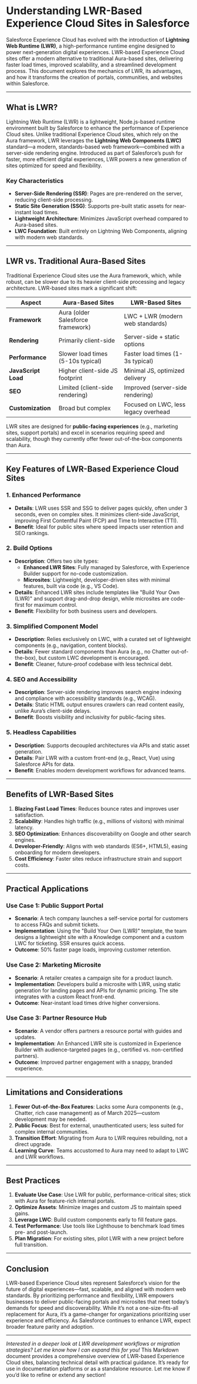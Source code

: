 # Understanding LWR-Based Experience Cloud Sites in Salesforce


Salesforce Experience Cloud has evolved with the introduction of **Lightning Web Runtime (LWR)**, a high-performance runtime engine designed to power next-generation digital experiences. LWR-based Experience Cloud sites offer a modern alternative to traditional Aura-based sites, delivering faster load times, improved scalability, and a streamlined development process. This document explores the mechanics of LWR, its advantages, and how it transforms the creation of portals, communities, and websites within Salesforce.

---

## What is LWR?
Lightning Web Runtime (LWR) is a lightweight, Node.js-based runtime environment built by Salesforce to enhance the performance of Experience Cloud sites. Unlike traditional Experience Cloud sites, which rely on the Aura framework, LWR leverages the **Lightning Web Components (LWC)** standard—a modern, standards-based web framework—combined with a server-side rendering engine. Introduced as part of Salesforce’s push for faster, more efficient digital experiences, LWR powers a new generation of sites optimized for speed and flexibility.

### Key Characteristics
- **Server-Side Rendering (SSR)**: Pages are pre-rendered on the server, reducing client-side processing.
- **Static Site Generation (SSG)**: Supports pre-built static assets for near-instant load times.
- **Lightweight Architecture**: Minimizes JavaScript overhead compared to Aura-based sites.
- **LWC Foundation**: Built entirely on Lightning Web Components, aligning with modern web standards.

---

## LWR vs. Traditional Aura-Based Sites
Traditional Experience Cloud sites use the Aura framework, which, while robust, can be slower due to its heavier client-side processing and legacy architecture. LWR-based sites mark a significant shift:

| **Aspect**            | **Aura-Based Sites**                  | **LWR-Based Sites**                  |
|-----------------------|---------------------------------------|--------------------------------------|
| **Framework**         | Aura (older Salesforce framework)     | LWC + LWR (modern web standards)     |
| **Rendering**         | Primarily client-side                | Server-side + static options         |
| **Performance**       | Slower load times (5-10s typical)    | Faster load times (1-3s typical)     |
| **JavaScript Load**   | Higher client-side JS footprint      | Minimal JS, optimized delivery       |
| **SEO**               | Limited (client-side rendering)      | Improved (server-side rendering)     |
| **Customization**     | Broad but complex                    | Focused on LWC, less legacy overhead |

LWR sites are designed for **public-facing experiences** (e.g., marketing sites, support portals) and excel in scenarios requiring speed and scalability, though they currently offer fewer out-of-the-box components than Aura.

---

## Key Features of LWR-Based Experience Cloud Sites

### 1. Enhanced Performance
- **Details**: LWR uses SSR and SSG to deliver pages quickly, often under 3 seconds, even on complex sites. It minimizes client-side JavaScript, improving First Contentful Paint (FCP) and Time to Interactive (TTI).
- **Benefit**: Ideal for public sites where speed impacts user retention and SEO rankings.

### 2. Build Options
- **Description**: Offers two site types:
  - **Enhanced LWR Sites**: Fully managed by Salesforce, with Experience Builder support for no-code customization.
  - **Microsites**: Lightweight, developer-driven sites with minimal features, built via code (e.g., VS Code).
- **Details**: Enhanced LWR sites include templates like "Build Your Own (LWR)" and support drag-and-drop design, while microsites are code-first for maximum control.
- **Benefit**: Flexibility for both business users and developers.

### 3. Simplified Component Model
- **Description**: Relies exclusively on LWC, with a curated set of lightweight components (e.g., navigation, content blocks).
- **Details**: Fewer standard components than Aura (e.g., no Chatter out-of-the-box), but custom LWC development is encouraged.
- **Benefit**: Cleaner, future-proof codebase with less technical debt.

### 4. SEO and Accessibility
- **Description**: Server-side rendering improves search engine indexing and compliance with accessibility standards (e.g., WCAG).
- **Details**: Static HTML output ensures crawlers can read content easily, unlike Aura’s client-side delays.
- **Benefit**: Boosts visibility and inclusivity for public-facing sites.

### 5. Headless Capabilities
- **Description**: Supports decoupled architectures via APIs and static asset generation.
- **Details**: Pair LWR with a custom front-end (e.g., React, Vue) using Salesforce APIs for data.
- **Benefit**: Enables modern development workflows for advanced teams.

---

## Benefits of LWR-Based Sites
1. **Blazing Fast Load Times**: Reduces bounce rates and improves user satisfaction.
2. **Scalability**: Handles high traffic (e.g., millions of visitors) with minimal latency.
3. **SEO Optimization**: Enhances discoverability on Google and other search engines.
4. **Developer-Friendly**: Aligns with web standards (ES6+, HTML5), easing onboarding for modern developers.
5. **Cost Efficiency**: Faster sites reduce infrastructure strain and support costs.

---

## Practical Applications

### Use Case 1: Public Support Portal
- **Scenario**: A tech company launches a self-service portal for customers to access FAQs and submit tickets.
- **Implementation**: Using the "Build Your Own (LWR)" template, the team designs a lightweight site with a Knowledge component and a custom LWC for ticketing. SSR ensures quick access.
- **Outcome**: 50% faster page loads, improving customer retention.

### Use Case 2: Marketing Microsite
- **Scenario**: A retailer creates a campaign site for a product launch.
- **Implementation**: Developers build a microsite with LWR, using static generation for landing pages and APIs for dynamic pricing. The site integrates with a custom React front-end.
- **Outcome**: Near-instant load times drive higher conversions.

### Use Case 3: Partner Resource Hub
- **Scenario**: A vendor offers partners a resource portal with guides and updates.
- **Implementation**: An Enhanced LWR site is customized in Experience Builder with audience-targeted pages (e.g., certified vs. non-certified partners).
- **Outcome**: Improved partner engagement with a snappy, branded experience.

---

## Limitations and Considerations
1. **Fewer Out-of-the-Box Features**: Lacks some Aura components (e.g., Chatter, rich case management) as of March 2025—custom development may be needed.
2. **Public Focus**: Best for external, unauthenticated users; less suited for complex internal communities.
3. **Transition Effort**: Migrating from Aura to LWR requires rebuilding, not a direct upgrade.
4. **Learning Curve**: Teams accustomed to Aura may need to adapt to LWC and LWR workflows.

---

## Best Practices
1. **Evaluate Use Case**: Use LWR for public, performance-critical sites; stick with Aura for feature-rich internal portals.
2. **Optimize Assets**: Minimize images and custom JS to maintain speed gains.
3. **Leverage LWC**: Build custom components early to fill feature gaps.
4. **Test Performance**: Use tools like Lighthouse to benchmark load times pre- and post-launch.
5. **Plan Migration**: For existing sites, pilot LWR with a new project before full transition.

---

## Conclusion
LWR-based Experience Cloud sites represent Salesforce’s vision for the future of digital experiences—fast, scalable, and aligned with modern web standards. By prioritizing performance and flexibility, LWR empowers businesses to deliver public-facing portals and microsites that meet today’s demands for speed and discoverability. While it’s not a one-size-fits-all replacement for Aura, it’s a game-changer for organizations prioritizing user experience and efficiency. As Salesforce continues to enhance LWR, expect broader feature parity and adoption.

---

*Interested in a deeper look at LWR development workflows or migration strategies? Let me know how I can expand this for you!*
This Markdown document provides a comprehensive overview of LWR-based Experience Cloud sites, balancing technical detail with practical guidance. It’s ready for use in documentation platforms or as a standalone resource. Let me know if you’d like to refine or extend any section!
